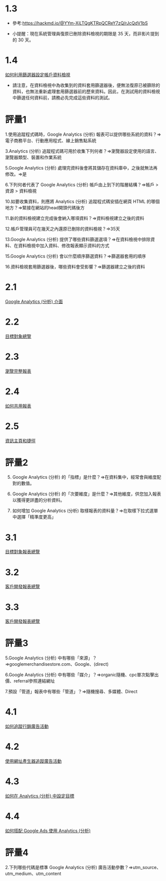 # 1.3

* 參考:https://hackmd.io/@YYm-XiLTQgKTRpQCReY7zQ/rJcQdV1bS

* 小提醒：現在系統管理員復原已刪除資料檢視的期限是 35 天，而非影片提到的 30 天。

# 1.4

[如何利用篩選器設定帳戶資料檢視](https://support.google.com/analytics/answer/6382981?hl=zh-Hant)

* 請注意，在資料檢視中為收集到的資料套用篩選器後，便無法復原已被篩除的資料，也無法重新處理套用篩選器前的歷來資料。因此，在測試用的資料檢視中篩選任何資料前，請務必先完成這些資料的測試。

# 評量1

1.使用追蹤程式碼時，Google Analytics (分析) 報表可以提供哪些系統的資料？=>電子商務平台、行動應用程式、線上銷售點系統

3.Analytics (分析) 追蹤程式碼可用於收集下列何者？=>瀏覽器設定使用的語言、瀏覽器類型、裝置和作業系統

5.Google Analytics (分析) 處理完資料後會將其儲存在資料庫中，之後就無法再修改。=>是

6.下列何者代表了 Google Analytics (分析) 帳戶由上到下的階層結構？=>帳戶 > 資源 > 資料檢視

10.如要收集資料，則應將 Analytics (分析) 追蹤程式碼安插在網頁 HTML 的哪個地方？=>緊接在網站的head開頭代碼後方

11.新的資料檢視建立完成後會納入哪項資料？=>資料檢視建立之後的資料

12.帳戶管理員可在幾天之內還原已刪除的資料檢視？=>35天

13.Google Analytics (分析) 提供了哪些資料篩選選項？=>在資料檢視中排除資料、在資料檢視中加入資料、修改報表顯示資料的方式

15.Google Analytics (分析) 會以什麼順序篩選資料？=>篩選器套用的順序

16.資料檢視套用篩選器後，哪些資料會受影響？=>篩選器建立之後的資料

# 2.1

[Google Analytics (分析) 介面](https://support.google.com/analytics/answer/6382998)

# 2.2

[目標對象總覽](https://support.google.com/analytics/answer/6382999)

# 2.3

[瀏覽完整報表](https://support.google.com/analytics/answer/6383012?hl=zh-Hant)

# 2.4
[如何共用報表](https://support.google.com/analytics/answer/6402137)

# 2.5

[資訊主頁和捷徑](https://support.google.com/analytics/answer/6383003?hl=zh-Hant)

# 評量2

5. Google Analytics (分析) 的「指標」是什麼？=>在資料集中，經常會與維度配對的數值。

6. Google Analytics (分析) 的「次要維度」是什麼？=>其他維度，供您加入報表以獲得更詳盡的分析資料。
 
8. 如何增加 Google Analytics (分析) 取樣報表的資料量？=>在取樣下拉式選單中選擇「精準度更高」

# 3.1

[目標對象報表總覽](https://support.google.com/analytics/answer/6383004?hl=zh-Hant)

# 3.2

[客戶開發報表總覽](https://support.google.com/analytics/answer/6382985?hl=zh-Hant)

# 3.3

[客戶開發報表總覽](https://support.google.com/analytics/answer/6382985?hl=zh-Hant)

# 評量3

5.Google Analytics (分析) 中有哪些「來源」？=>googlemerchandisestore.com、Google、(direct)

6.Google Analytics (分析) 中有哪些「媒介」？=>organic隨機、cpc單次點擊出價、referral參照連結網址

7.預設「管道」報表中有哪些「管道」？=>隨機搜尋、多媒體、Direct

# 4.1

[如何追蹤行銷廣告活動](https://support.google.com/analytics/answer/6383005?hl=zh-Hant)

# 4.2

[使用網址產生器追蹤廣告活動](https://support.google.com/analytics/answer/6385286?hl=zh-Hant)

# 4.3

[如何在 Analytics (分析) 中設定目標](https://support.google.com/analytics/answer/6383000?hl=zh-Hant)

# 4.4

[如何搭配 Google Ads 使用 Analytics (分析)](https://support.google.com/analytics/answer/6382975?hl=zh-Hant)

# 評量4

2.下列哪些代碼是標準 Google Analytics (分析) 廣告活動參數？=>utm_source、utm_medium、utm_content


